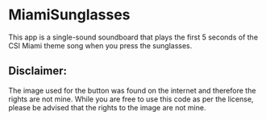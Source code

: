 # MiamiSunglasses
This app is a single-sound soundboard that plays the first 5 seconds of the CSI Miami theme song when you press the sunglasses.


## Disclaimer:
The image used for the button was found on the internet and therefore the rights are not mine. While you are free to use this code as per the license, please be advised that the rights to the image are not mine.
